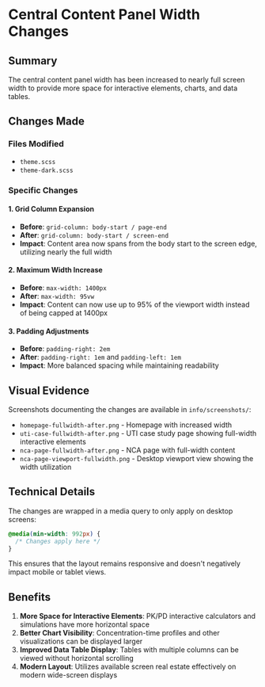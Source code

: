 # Central Content Panel Width Changes

## Summary
The central content panel width has been increased to nearly full screen width to provide more space for interactive elements, charts, and data tables.

## Changes Made

### Files Modified
- `theme.scss`
- `theme-dark.scss`

### Specific Changes

#### 1. Grid Column Expansion
- **Before**: `grid-column: body-start / page-end`
- **After**: `grid-column: body-start / screen-end`
- **Impact**: Content area now spans from the body start to the screen edge, utilizing nearly the full width

#### 2. Maximum Width Increase
- **Before**: `max-width: 1400px`
- **After**: `max-width: 95vw`
- **Impact**: Content can now use up to 95% of the viewport width instead of being capped at 1400px

#### 3. Padding Adjustments
- **Before**: `padding-right: 2em`
- **After**: `padding-right: 1em` and `padding-left: 1em`
- **Impact**: More balanced spacing while maintaining readability

## Visual Evidence

Screenshots documenting the changes are available in `info/screenshots/`:
- `homepage-fullwidth-after.png` - Homepage with increased width
- `uti-case-fullwidth-after.png` - UTI case study page showing full-width interactive elements
- `nca-page-fullwidth-after.png` - NCA page with full-width content
- `nca-page-viewport-fullwidth.png` - Desktop viewport view showing the width utilization

## Technical Details

The changes are wrapped in a media query to only apply on desktop screens:
```scss
@media(min-width: 992px) {
  /* Changes apply here */
}
```

This ensures that the layout remains responsive and doesn't negatively impact mobile or tablet views.

## Benefits

1. **More Space for Interactive Elements**: PK/PD interactive calculators and simulations have more horizontal space
2. **Better Chart Visibility**: Concentration-time profiles and other visualizations can be displayed larger
3. **Improved Data Table Display**: Tables with multiple columns can be viewed without horizontal scrolling
4. **Modern Layout**: Utilizes available screen real estate effectively on modern wide-screen displays
